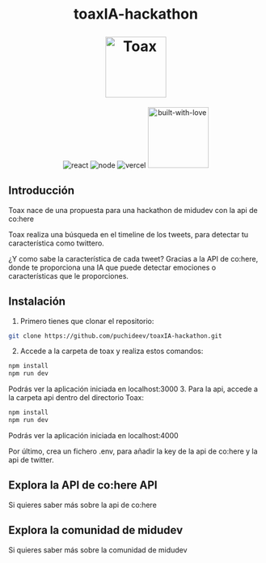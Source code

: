 <h1 align="center">
  <p align="center">toaxIA-hackathon</p>
  <a href="https://toax-hackathon.vercel.app/"><img src="https://user-images.githubusercontent.com/100128850/217117795-420e3e4a-1ed4-4e18-804a-89f7c268f09d.png" width="120px" alt="Toax"></a>
</h1>

<p align="center">
  <img src="https://img.shields.io/badge/React-20232A?style=for-the-badge&logo=react&logoColor=61DAFB"  alt="react" /></a>
   <img src="https://img.shields.io/badge/Node.js-339933?style=for-the-badge&logo=nodedotjs&logoColor=white"  alt="node" /></a>
  <img src="https://img.shields.io/badge/Vercel-000000?style=for-the-badge&logo=vercel&logoColor=white"  alt="vercel" /></a>
  <img src="https://forthebadge.com/images/badges/built-with-love.svg" width="120px"  alt="built-with-love" /></a>
</p>

## Introducción
<p>Toax nace de una propuesta para una hackathon de midudev con la api de co:here</p>
<p>Toax realiza una búsqueda en el timeline de los tweets, para detectar tu característica como twittero.</p>
<p>¿Y como sabe la característica de cada tweet? Gracias a la API de co:here, donde te proporciona una IA que puede detectar emociones o características que le proporciones.</p>

## Instalación
1. Primero tienes que clonar el repositorio:

```bash
git clone https://github.com/puchideev/toaxIA-hackathon.git
```
2. Accede a la carpeta de toax y realiza estos comandos:
```bash
npm install
npm run dev
```
Podrás ver la aplicación iniciada en localhost:3000
3. Para la api, accede a la carpeta api dentro del directorio Toax:

```bash
npm install
npm run dev
```
Podrás ver la aplicación iniciada en localhost:4000

Por último, crea un fichero .env, para añadir la key de la api de co:here y la api de twitter.

## Explora la API de co:here API

Si quieres saber más sobre la api de co:here

## Explora la comunidad de midudev

Si quieres saber más sobre la comunidad de  midudev
